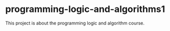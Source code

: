 # programming-logic-and-algorithms1
This project is about the programming logic and algorithm course.
